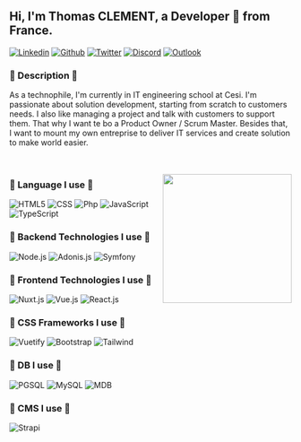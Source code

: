 ## Hi, I'm Thomas CLEMENT, a Developer 🚀 from France.

[![Linkedin](https://img.shields.io/badge/-Thomas_CLEMENT-blue?style=flat&logo=Linkedin&logoColor=white)](https://www.linkedin.com/in/thomas-clmt/)
[![Github](https://img.shields.io/badge/-Hakamate-000?style=flat&logo=Github&logoColor=white)](https://github.com/hakamate)
[![Twitter](https://img.shields.io/badge/-@Thomas_CLEMENT-00acee?style=flat&labelColor=00acee&logo=twitter&logoColor=white)](https://twitter.com/Thomas_Clmt_)
[![Discord](https://img.shields.io/badge/-Thomas(Hakamate)1181-7289DA?style=flat&logo=discord&logoColor=white)](https://discord.com/)
[![Outlook](https://img.shields.io/badge/-thomas.clement@viacesi.fr-0078D4?style=flat&logo=Microsoft-Outlook&logoColor=white)](mailto:thomas.clement@viacesi.fr)

### 🤔 Description 🤔
<p>
    As a technophile, I'm currently in IT engineering school at Cesi. I'm passionate about solution development, starting from scratch to customers needs. I also like managing a project and talk with customers to support them.
    That why I want te bo a Product Owner / Scrum Master. Besides that, I want to mount my own entreprise to deliver IT services and create solution to make world easier. <br><br><br>
</p>

<img
  align="right"
  src="https://media.giphy.com/media/M9gbBd9nbDrOTu1Mqx/giphy.gif"
  width="230"
/>

### 🧏 Language I use 🧏
![HTML5](https://img.shields.io/badge/-HTML5-000000?style=flat&logo=html5&logoColor=FFFFFF)
![CSS](https://img.shields.io/badge/-CSS-000000?style=flat&logo=css3&logoColor=FFFFFF)
![Php](https://img.shields.io/badge/-Php-000000?style=flat&logo=php&logoColor=FFFFFF)
![JavaScript](https://img.shields.io/badge/-JavaScript-000000?style=flat&logo=javascript&logoColor=FFFFFF)
![TypeScript](https://img.shields.io/badge/-TypeScript-000000?style=flat&logo=typescript&logoColor=FFFFFF)

### 💽 Backend Technologies I use 💽
![Node.js](https://img.shields.io/badge/-Node.js-000000?style=flat&logo=node.js&logoColor=FFFFFF)
![Adonis.js](https://img.shields.io/badge/-Adonis.js-000000?style=flat&logo=adonisjs&logoColor=FFFFFF)
![Symfony](https://img.shields.io/badge/-Symfony-000000?style=flat&logo=symfony&logoColor=FFFFFF)

### 🐥 Frontend Technologies I use 🐥
![Nuxt.js](https://img.shields.io/badge/-Nuxt.js-000000?style=flat&logo=nuxt.js&logoColor=FFFFFF)
![Vue.js](https://img.shields.io/badge/-Vue.js-000000?style=flat&logo=vue.js&logoColor=FFFFFF)
![React.js](https://img.shields.io/badge/-React.js-000000?style=flat&logo=react&logoColor=FFFFFF)

### 🎨 CSS Frameworks I use 🎨
![Vuetify](https://img.shields.io/badge/-Vuetify-000000?style=flat&logo=vuetify&logoColor=FFFFFF)
![Bootstrap](https://img.shields.io/badge/-Bootstrap-000000?style=flat&logo=bootstrap&logoColor=FFFFFF)
![Tailwind](https://img.shields.io/badge/-Tailwind-000000?style=flat&logo=tailwind-css&logoColor=FFFFFF)

### 💾 DB I use 💾
![PGSQL](https://img.shields.io/badge/-PostgreSQL-000000?style=flat&logo=postgresql&logoColor=FFFFFF)
![MySQL](https://img.shields.io/badge/-MySQL-000000?style=flat&logo=mysql&logoColor=FFFFFF)
![MDB](https://img.shields.io/badge/-MongoDb-000000?style=flat&logo=mongodb&logoColor=FFFFFF)

### 💨 CMS I use 💨
![Strapi](https://img.shields.io/badge/-Strapi-000000?style=flat&logo=strapi&logoColor=FFFFFF)



<!--
**Hakamate/Hakamate** is a ✨ _special_ ✨ repository because its `README.md` (this file) appears on your GitHub profile.

Here are some ideas to get you started:

- 🔭 I’m currently working on ...
- 🌱 I’m currently learning ...
- 👯 I’m looking to collaborate on ...
- 🤔 I’m looking for help with ...
- 💬 Ask me about ...
- 📫 How to reach me: ...
- 😄 Pronouns: ...
- ⚡ Fun fact: ...
-->
